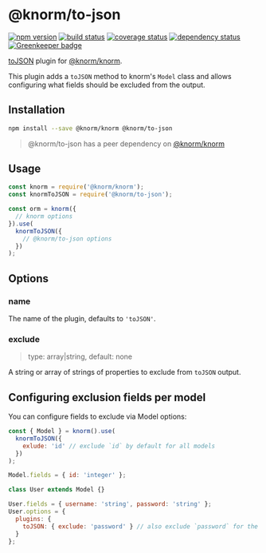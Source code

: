 # @knorm/to-json

[![npm version](https://badge.fury.io/js/%40knorm%2Fto-json.svg)](https://badge.fury.io/js/%40knorm%2Fto-json)
[![build status](https://travis-ci.org/knorm/to-json.svg?branch=master)](https://travis-ci.org/knorm/to-json)
[![coverage status](https://coveralls.io/repos/github/knorm/to-json/badge.svg?branch=master)](https://coveralls.io/github/knorm/to-json?branch=master)
[![dependency status](https://david-dm.org/knorm/to-json.svg)](https://david-dm.org/knorm/to-json)
[![Greenkeeper badge](https://badges.greenkeeper.io/knorm/to-json.svg)](https://greenkeeper.io/)

[toJSON](https://developer.mozilla.org/en-US/docs/Web/JavaScript/Reference/Global_Objects/JSON/stringify#toJSON()_behavior)
plugin for [@knorm/knorm](https://www.npmjs.com/package/@knorm/knorm).

This plugin adds a `toJSON` method to knorm's `Model` class and allows configuring
what fields should be excluded from the output.

## Installation

```bash
npm install --save @knorm/knorm @knorm/to-json
```

> @knorm/to-json has a peer dependency on [@knorm/knorm](https://www.npmjs.com/package/@knorm/knorm)

## Usage

```js
const knorm = require('@knorm/knorm');
const knormToJSON = require('@knorm/to-json');

const orm = knorm({
  // knorm options
}).use(
  knormToJSON({
    // @knorm/to-json options
  })
);
```

## Options

### name

The name of the plugin, defaults to `'toJSON'`.

### exclude

> type: array|string, default: none

A string or array of strings of properties to exclude from `toJSON` output.

## Configuring exclusion fields per model

You can configure fields to exclude via Model options:

```js
const { Model } = knorm().use(
  knormToJSON({
    exlude: 'id' // exclude `id` by default for all models
  })
);

Model.fields = { id: 'integer' };

class User extends Model {}

User.fields = { username: 'string', password: 'string' };
User.options = {
  plugins: {
    toJSON: { exclude: 'password' } // also exclude `password` for the `User` model
  }
};
```
